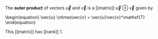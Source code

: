 The **outer product** of vectors $\vec{u}$ and $\vec{v}$ is a [[matrix]] $\vec{u} \otimes \vec{v}$ given by

\begin{equation}
\vec{u} \otimes\vec{v} = \vec{u}\vec{v}^\mathsf{T}
\end{equation}

This [[matrix]] has [[rank]] 1.